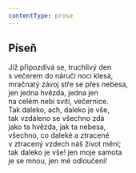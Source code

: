 ```yaml
---
contentType: prose
---
```


## Píseň

Již připozdívá se, truchlivý den  
s večerem do náruči noci klesá,  
mračnatý závoj stře se přes nebesa,  
jen jedna hvězda, jedna jen  
na celém nebi svítí, večernice.  
Tak daleko, ach, daleko je vše,  
tak vzdáleno se všechno zdá  
jako ta hvězda, jak ta nebesa,  
všechno, co daleké a ztracené  
v ztracený vzdech náš život mění;  
tak daleko je vše! jen moje samota  
je se mnou, jen mé odloučení!
